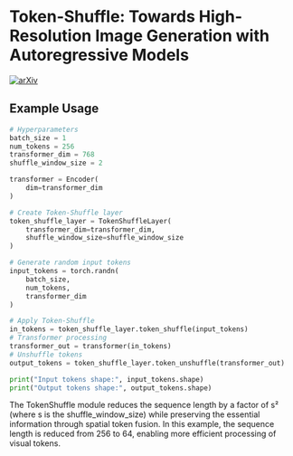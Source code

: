# Token-Shuffle: Towards High-Resolution Image Generation with Autoregressive Models

[![arXiv](https://img.shields.io/badge/arXiv-2504.17789-b31b1b.svg)](https://arxiv.org/abs/2504.17789)


## Example Usage

```python
# Hyperparameters
batch_size = 1
num_tokens = 256
transformer_dim = 768
shuffle_window_size = 2

transformer = Encoder(
    dim=transformer_dim
)

# Create Token-Shuffle layer
token_shuffle_layer = TokenShuffleLayer(
    transformer_dim=transformer_dim, 
    shuffle_window_size=shuffle_window_size
)

# Generate random input tokens
input_tokens = torch.randn(
    batch_size, 
    num_tokens, 
    transformer_dim
)

# Apply Token-Shuffle
in_tokens = token_shuffle_layer.token_shuffle(input_tokens)
# Transformer processing
transformer_out = transformer(in_tokens)
# Unshuffle tokens
output_tokens = token_shuffle_layer.token_unshuffle(transformer_out)

print("Input tokens shape:", input_tokens.shape)
print("Output tokens shape:", output_tokens.shape)
```

The TokenShuffle module reduces the sequence length by a factor of s² (where s is the shuffle_window_size) while preserving the essential information through spatial token fusion. In this example, the sequence length is reduced from 256 to 64, enabling more efficient processing of visual tokens.